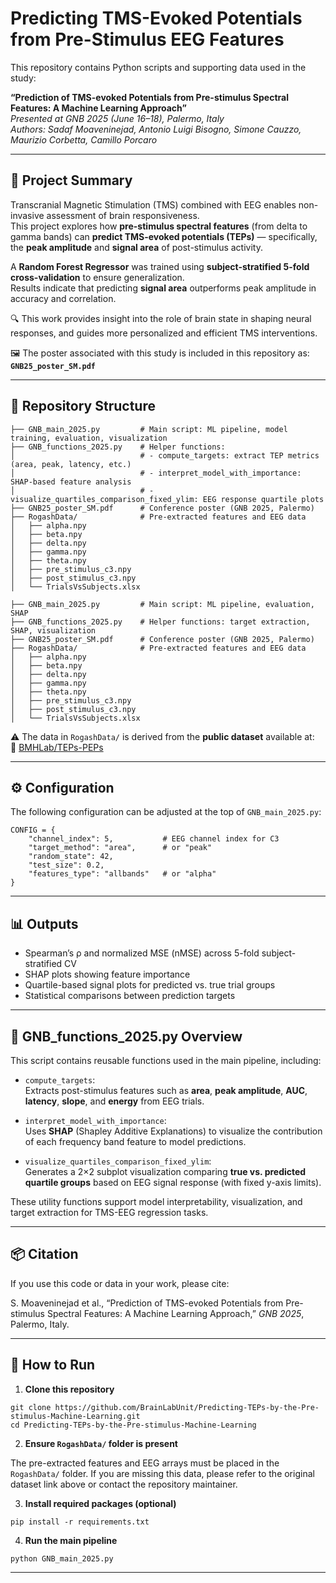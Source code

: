 # Predicting TMS-Evoked Potentials from Pre-Stimulus EEG Features

This repository contains Python scripts and supporting data used in the study:

**“Prediction of TMS-evoked Potentials from Pre-stimulus Spectral Features: A Machine Learning Approach”**  
*Presented at GNB 2025 (June 16–18), Palermo, Italy*  
*Authors: Sadaf Moaveninejad, Antonio Luigi Bisogno, Simone Cauzzo, Maurizio Corbetta, Camillo Porcaro*

---

## 📘 Project Summary

Transcranial Magnetic Stimulation (TMS) combined with EEG enables non-invasive assessment of brain responsiveness.  
This project explores how **pre-stimulus spectral features** (from delta to gamma bands) can **predict TMS-evoked potentials (TEPs)** — specifically, the **peak amplitude** and **signal area** of post-stimulus activity.

A **Random Forest Regressor** was trained using **subject-stratified 5-fold cross-validation** to ensure generalization.  
Results indicate that predicting **signal area** outperforms peak amplitude in accuracy and correlation.

🔍 This work provides insight into the role of brain state in shaping neural responses, and guides more personalized and efficient TMS interventions.

🖼️ The poster associated with this study is included in this repository as:
**`GNB25_poster_SM.pdf`**

---

## 📂 Repository Structure

```
├── GNB_main_2025.py         # Main script: ML pipeline, model training, evaluation, visualization
├── GNB_functions_2025.py    # Helper functions:
│                            # - compute_targets: extract TEP metrics (area, peak, latency, etc.)
│                            # - interpret_model_with_importance: SHAP-based feature analysis
│                            # - visualize_quartiles_comparison_fixed_ylim: EEG response quartile plots
├── GNB25_poster_SM.pdf      # Conference poster (GNB 2025, Palermo)
├── RogashData/              # Pre-extracted features and EEG data
│   ├── alpha.npy
│   ├── beta.npy
│   ├── delta.npy
│   ├── gamma.npy
│   ├── theta.npy
│   ├── pre_stimulus_c3.npy
│   ├── post_stimulus_c3.npy
│   └── TrialsVsSubjects.xlsx
```


```
├── GNB_main_2025.py         # Main script: ML pipeline, evaluation, SHAP
├── GNB_functions_2025.py    # Helper functions: target extraction, SHAP, visualization
├── GNB25_poster_SM.pdf      # Conference poster (GNB 2025, Palermo)
├── RogashData/              # Pre-extracted features and EEG data
│   ├── alpha.npy
│   ├── beta.npy
│   ├── delta.npy
│   ├── gamma.npy
│   ├── theta.npy
│   ├── pre_stimulus_c3.npy
│   ├── post_stimulus_c3.npy
│   └── TrialsVsSubjects.xlsx
```

⚠️ The data in `RogashData/` is derived from the **public dataset** available at:  
🔗 [BMHLab/TEPs-PEPs](https://github.com/BMHLab/TEPs-PEPs)

---

## ⚙️ Configuration

The following configuration can be adjusted at the top of `GNB_main_2025.py`:

```
CONFIG = {
    "channel_index": 5,           # EEG channel index for C3
    "target_method": "area",      # or "peak"
    "random_state": 42,
    "test_size": 0.2,
    "features_type": "allbands"   # or "alpha"
}
```

---

## 📊 Outputs

- Spearman’s ρ and normalized MSE (nMSE) across 5-fold subject-stratified CV  
- SHAP plots showing feature importance  
- Quartile-based signal plots for predicted vs. true trial groups  
- Statistical comparisons between prediction targets

---

## 🧩 GNB_functions_2025.py Overview

This script contains reusable functions used in the main pipeline, including:

- `compute_targets`:  
  Extracts post-stimulus features such as **area**, **peak amplitude**, **AUC**, **latency**, **slope**, and **energy** from EEG trials.

- `interpret_model_with_importance`:  
  Uses **SHAP** (Shapley Additive Explanations) to visualize the contribution of each frequency band feature to model predictions.

- `visualize_quartiles_comparison_fixed_ylim`:  
  Generates a 2×2 subplot visualization comparing **true vs. predicted quartile groups** based on EEG signal response (with fixed y-axis limits).

These utility functions support model interpretability, visualization, and target extraction for TMS-EEG regression tasks.

---

## 📦 Citation

If you use this code or data in your work, please cite:

S. Moaveninejad et al., “Prediction of TMS-evoked Potentials from Pre-stimulus Spectral Features: A Machine Learning Approach,” *GNB 2025*, Palermo, Italy.

---

## 🚀 How to Run

1. **Clone this repository**

```
git clone https://github.com/BrainLabUnit/Predicting-TEPs-by-the-Pre-stimulus-Machine-Learning.git
cd Predicting-TEPs-by-the-Pre-stimulus-Machine-Learning
```

2. **Ensure `RogashData/` folder is present**

The pre-extracted features and EEG arrays must be placed in the `RogashData/` folder. If you are missing this data, please refer to the original dataset link above or contact the repository maintainer.

3. **Install required packages (optional)**

```
pip install -r requirements.txt
```

4. **Run the main pipeline**

```
python GNB_main_2025.py
```

---
